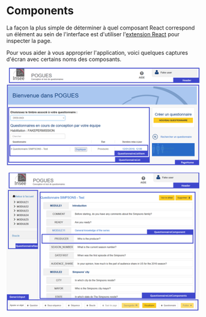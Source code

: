 # Components

La façon la plus simple de déterminer à quel composant React correspond un élément au sein de l'interface est d'utiliser l'[extension React](/JavaScript/debugging.md#react-devtools) pour inspecter la page.

Pour vous aider à vous approprier l'application, voici quelques captures d'écran avec certains noms des composants.

![Écran principal](../../../img/components-questionnaire-picker.png 'Écran principal')

![Questionnaire](../../../img/components-questionnaire.png 'Questionnaire')
